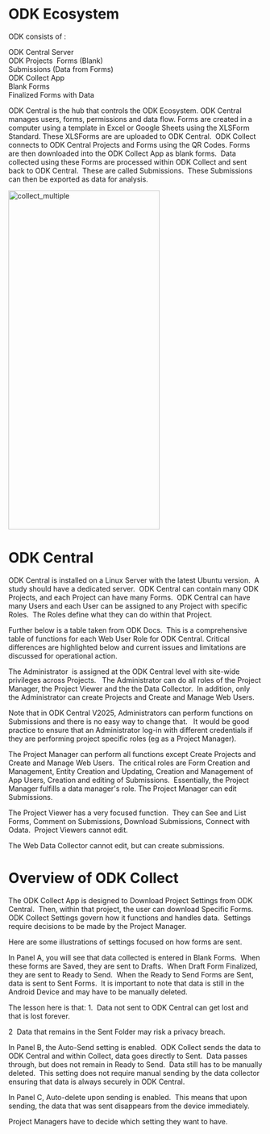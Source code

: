 # ODK Ecosystem

ODK consists of :

ODK Central Server  
ODK Projects  
Forms (Blank)  
Submissions (Data from Forms)  
ODK Collect App  
Blank Forms  
Finalized Forms with Data  

ODK Central is the hub that controls the ODK Ecosystem. ODK Central manages users, forms, permissions and data flow. Forms are created in a computer using a template in Excel or Google Sheets using the XLSForm Standard. These XLSForms are are uploaded to ODK Central.  ODK Collect connects to ODK Central Projects and Forms using the QR Codes. Forms are then downloaded into the ODK Collect App as blank forms.  Data collected using these Forms are processed within ODK Collect and sent back to ODK Central.  These are called Submissions.  These Submissions can then be exported as data for analysis. 

<img width="300" height="672" alt="collect_multiple" src="/assets/images/diagram_odk_collect.png" />

# ODK Central 
ODK Central is installed on a Linux Server with the latest Ubuntu version.  A study should have a dedicated server.  ODK Central can contain many ODK Projects, and each Project can have many Forms.  ODK Central can have many Users and each User can be assigned to any Project with specific Roles.  The Roles define what they can do within that Project.

Further below is a table taken from ODK Docs.  This is a comprehensive table of functions for each Web User Role for ODK Central. Critical differences are highlighted below and current issues and limitations are discussed for operational action.

The Administrator  is assigned at the ODK Central level with site-wide privileges across Projects.   The Administrator can do all roles of the Project Manager, the Project Viewer and the the Data Collector.  In addition, only the Administrator can create Projects and Create and Manage Web Users. 

Note that in ODK Central V2025, Administrators can perform functions on Submissions and there is no easy way to change that.   It would be good practice to ensure that an Administrator log-in with different credentials if they are performing project specific roles (eg as a Project Manager).  

The Project Manager can perform all functions except Create Projects and Create and Manage Web Users.  The critical roles are Form Creation and Management, Entity Creation and Updating, Creation and Management of App Users, Creation and editing of Submissions.  Essentially, the Project Manager fulfills a data manager's role. The Project Manager can edit Submissions.

The Project Viewer has a very focused function.  They can See and List Forms, Comment on Submissions, Download Submissions, Connect with Odata.  Project Viewers cannot edit.

The Web Data Collector cannot edit, but can create submissions.

# Overview of ODK Collect

The ODK Collect App is designed to Download Project Settings from ODK Central.  Then, within that project, the user can download Specific Forms. ODK Collect Settings govern how it functions and handles data.  Settings require decisions to be made by the Project Manager.  

Here are some illustrations of settings focused on how forms are sent.

In Panel A, you will see that data collected is entered in Blank Forms.  When these forms are Saved, they are sent to Drafts.  When Draft Form Finalized, they are sent to Ready to Send.  When the Ready to Send Forms are Sent, data is sent to Sent Forms.  It is important to note that data is still in the Android Device and may have to be manually deleted.  

The lesson here is that:
1.  Data not sent to ODK Central can get lost and that is lost forever.

2  Data that remains in the Sent Folder may risk a privacy breach.

In Panel B, the Auto-Send setting is enabled.  ODK Collect sends the data to ODK Central and within Collect, data goes directly to Sent.  Data passes through, but does not remain in Ready to Send.  Data still has to be manually deleted.  This setting does not require manual sending by the data collector ensuring that data is always securely in ODK Central.

In Panel C, Auto-delete upon sending is enabled.  This means that upon sending, the data that was sent disappears from the device immediately.  

Project Managers have to decide which setting they want to have. 